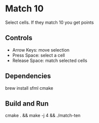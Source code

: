 # Match 10
Select cells. If they match 10 you get points

## Controls
* Arrow Keys: move selection
* Press Space: select a cell
* Release Space: match selected cells

## Dependencies
brew install sfml cmake

## Build and Run
cmake . && make -j 4 && ./match-ten